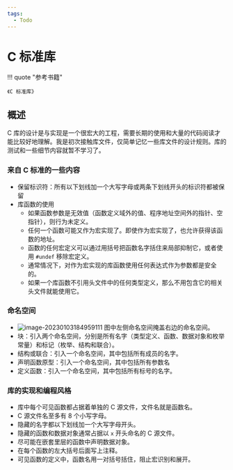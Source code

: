 ```yaml
---
tags:
  - Todo
---
```


# C 标准库

<!-- prettier-ignore-start -->
!!! quote "参考书籍"
    
    《C 标准库》
<!-- prettier-ignore-end -->
## 概述

C 库的设计是与实现是一个很宏大的工程，需要长期的使用和大量的代码阅读才能比较好地理解。我是初次接触库文件，仅简单记忆一些库文件的设计规则。库的测试和一些细节内容就暂不学习了。

### 来自 C 标准的一些内容

- 保留标识符：所有以下划线加一个大写字母或两条下划线开头的标识符都被保留
- 库函数的使用
  - 如果函数参数是无效值（函数定义域外的值、程序地址空间外的指针、空指针），则行为未定义。
  - 任何一个函数可能又作为宏实现了。即使作为宏实现了，也允许获得该函数的地址。
  - 函数的任何宏定义可以通过用括号把函数名字括住来局部抑制它，或者使用 `#undef` 移除宏定义。
  - 通常情况下，对作为宏实现的库函数使用任何表达式作为参数都是安全的。
  - 如果一个库函数不引用头文件中的任何类型定义，那么不用包含它的相关头文件就能使用它。

### 命名空间

- ![image-20230103184959111](assets/image-20230103184959111.png) 图中左侧命名空间掩盖右边的命名空间。
- 块：引入两个命名空间，分别是所有名字（类型定义、函数、数据对象和枚举常量）和标记（枚举、结构和联合）。
- 结构或联合：引入一个命名空间，其中包括所有成员的名字。
- 声明函数原型：引入一个命名空间，其中包括所有参数名
- 定义函数：引入一个命名空间，其中包括所有标号的名字。

### 库的实现和编程风格

- 库中每个可见函数都占据着单独的 C 源文件，文件名就是函数名。
- C 源文件名至多有 8 个小写字母。
- 隐藏的名字都以下划线加一个大写字母开头。
- 隐藏的函数和数据对象通常占据以 `x` 开头命名的 C 源文件。
- 尽可能在嵌套里层的函数中声明数据对象。
- 在每个函数的左大括号后面写上注释。
- 可见函数的定义中，函数名用一对括号括住，阻止宏识别和展开。


